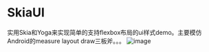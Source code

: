 # SkiaUI

实用Skia和Yoga来实现简单的支持flexbox布局的ui样式demo。主要模仿Android的measure layout draw三板斧。。。
![image](https://github.com/tanpuer/SkiaUI/blob/master/app/skia-ui.jpg)
